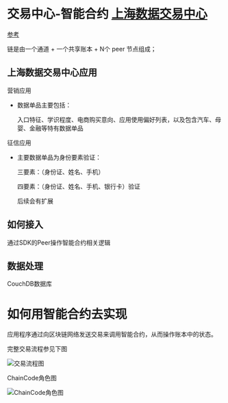 #  交易中心-智能合约 [上海数据交易中心](https://fe.chinadep.com/user/public/helpDocument.html) 

[参考](https://www.chaindesk.cn/witbook/11/117)

链是由一个通道 + 一个共享账本 + N个 peer 节点组成；

## 上海数据交易中心应用

营销应用
 
  * 数据单品主要包括：
  
    入口特征、学识程度、电商购买意向、应用使用偏好列表，以及包含汽车、母婴、金融等特有数据单品

征信应用

  * 主要数据单品为身份要素验证：
      
      三要素：（身份证、姓名、手机）
      
      四要素：（身份证、姓名、手机、银行卡）验证
      
      后续会有扩展
       
## 如何接入
 
  通过SDK的Peer操作智能合约相关逻辑

## 数据处理

  CouchDB数据库
    
# 如何用智能合约去实现
  
  应用程序通过向区块链网络发送交易来调用智能合约，从而操作账本中的状态。

  完整交易流程参见下图
  
  ![交易流程图](https://pic4.zhimg.com/80/v2-155a55394f1d508c6c10bdf73aa3084f_hd.jpg)
  
  ChainCode角色图
  
  ![ChainCode角色图](https://pic3.zhimg.com/80/v2-30fe8099f29c036254b59f3a0ac2147e_hd.jpg)
  

    


















